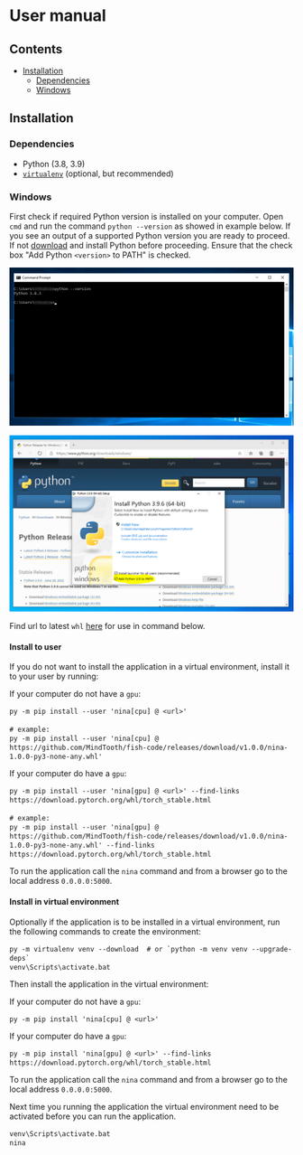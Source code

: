# User manual

## Contents

- [Installation](#installation)
  - [Dependencies](#dependencies)
  - [Windows](#windows)

## Installation

### Dependencies

- Python (3.8, 3.9)
- [`virtualenv`](https://virtualenv.pypa.io/en/latest/) (optional, but recommended)

### Windows

First check if required Python version is installed on your computer. Open
`cmd` and run the command `python --version` as showed in
example below. If you see an output of a supported Python version you are ready
to proceed. If not [download](https://www.python.org/downloads/windows/) and
install Python before proceeding. Ensure that the check box "Add Python `<version>`
to PATH" is checked.

![Check python version](./images/python_version.jpg)

![Check Add to PATH](./images/path_highlight.png)

Find url to latest `whl`
[here](https://github.com/MindTooth/fish-code/releases/latest) for use in
command below.

#### Install to user

If you do not want to install the application in a virtual environment,
install it to your user by running:

If your computer do not have a `gpu`:

<!-- prettier-ignore-start -->
```terminal
py -m pip install --user 'nina[cpu] @ <url>'

# example:
py -m pip install --user 'nina[cpu] @ https://github.com/MindTooth/fish-code/releases/download/v1.0.0/nina-1.0.0-py3-none-any.whl'
```
<!-- prettier-ignore-end -->

If your computer do have a `gpu`:

<!-- prettier-ignore-start -->
```terminal
py -m pip install --user 'nina[gpu] @ <url>' --find-links https://download.pytorch.org/whl/torch_stable.html

# example:
py -m pip install --user 'nina[gpu] @ https://github.com/MindTooth/fish-code/releases/download/v1.0.0/nina-1.0.0-py3-none-any.whl' --find-links https://download.pytorch.org/whl/torch_stable.html
```
<!-- prettier-ignore-end -->

To run the application call the `nina` command and from a browser go to the
local address `0.0.0.0:5000`.

#### Install in virtual environment

Optionally if the application is to be installed in a virtual environment,
run the following commands to create the environment:

```terminal
py -m virtualenv venv --download  # or `python -m venv venv --upgrade-deps`
venv\Scripts\activate.bat
```

Then install the application in the virtual environment:

If your computer do not have a `gpu`:

```terminal
py -m pip install 'nina[cpu] @ <url>'
```

If your computer do have a `gpu`:

<!-- prettier-ignore-start -->
```terminal
py -m pip install 'nina[gpu] @ <url>' --find-links https://download.pytorch.org/whl/torch_stable.html
```
<!-- prettier-ignore-end -->

To run the application call the `nina` command and from a browser go to the
local address `0.0.0.0:5000`.

Next time you running the application the virtual environment need to be
activated before you can run the application.

```terminal
venv\Scripts\activate.bat
nina
```
